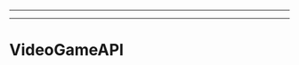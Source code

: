 --------------------------------------------------------------------------------------------------
----------------------------------------------------------------------------------------------------
# VideoGameAPI

